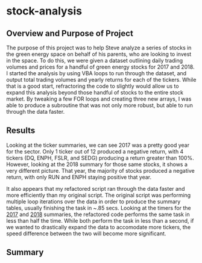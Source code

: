 # stock-analysis

## Overview and Purpose of Project

The purpose of this project was to help Steve analyze a series of stocks in the green energy space on behalf of his parents, who are looking to invest in the space. To do this, we were given a dataset outlining daily trading volumes and prices for a handful of green energy stocks for 2017 and 2018. I started the analysis by using VBA loops to run through the dataset, and output total trading volumes and yearly returns for each of the tickers. While that is a good start, refractoring the code to slightly would allow us to expand this analysis beyond those handful of stocks to the entire stock market. By tweaking a few FOR loops and creating three new arrays, I was able to produce a subroutine that was not only more robust, but able to run through the data faster. 

## Results

Looking at the ticker summaries, we can see 2017 was a pretty good year for the sector. Only 1 ticker out of 12 produced a negative return, with 4 tickers (DQ, ENPH, FSLR, and SEDG) producing a return greater than 100%. However, looking at the 2018 summary for those same stocks, it shows a very different picture. That year, the majority of stocks produced a negative return, with only RUN and ENPH staying positive that year.

It also appears that my refactored script ran through the data faster and more efficiently than my original script. The original script was performing multiple loop iterations over the data in order to produce the summary tables, usually finishing the task in ~.85 secs. Looking at the timers for the [2017](https://github.com/matthewprice-github/stock-analysis/blob/main/VBA_Challenge_2017.PNG) and [2018](https://github.com/matthewprice-github/stock-analysis/blob/main/VBA_Challenge_2018.PNG) summaries, the refactored code performs the same task in less than half the time. While both perform the task in less than a second, if we wanted to drastically expand the data to accomodate more tickers, the speed difference between the two will become more significant.  

## Summary 
